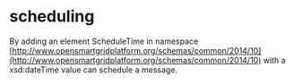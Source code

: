 # scheduling

By adding an element ScheduleTime in namespace [http://www.opensmartgridplatform.org/schemas/common/2014/10](http://www.opensmartgridplatform.org/schemas/common/2014/10) with a xsd:dateTime value can schedule a message.

